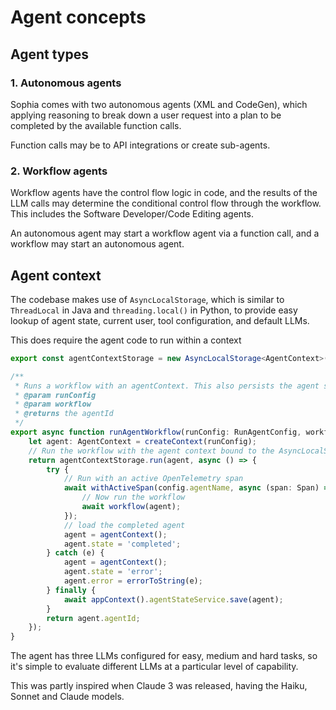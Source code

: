 # Agent concepts

## Agent types

### 1. Autonomous agents

Sophia comes with two autonomous agents (XML and CodeGen), which applying reasoning to break down
a user request into a plan to be completed by the available function calls.

Function calls may be to API integrations or create sub-agents.

### 2. Workflow agents

Workflow agents have the control flow logic in code, and the results of the LLM calls
may determine the conditional control flow through the workflow.  This includes the Software Developer/Code Editing agents.

An autonomous agent may start a workflow agent via a function call, and a workflow may start an autonomous agent.

## Agent context

The codebase makes use of `AsyncLocalStorage`, which is similar to `ThreadLocal` in Java and `threading.local()` in Python,
to provide easy lookup of agent state, current user, tool configuration, and default LLMs.

This does require the agent code to run within a context 
```typescript
export const agentContextStorage = new AsyncLocalStorage<AgentContext>();

/**
 * Runs a workflow with an agentContext. This also persists the agent so its actions can be reviewed and resumed in the UI
 * @param runConfig
 * @param workflow
 * @returns the agentId
 */
export async function runAgentWorkflow(runConfig: RunAgentConfig, workflow: (agent: AgentContext) => any): Promise<string> {
    let agent: AgentContext = createContext(runConfig);
    // Run the workflow with the agent context bound to the AsyncLocalStorage store
    return agentContextStorage.run(agent, async () => {
        try {
            // Run with an active OpenTelemetry span
            await withActiveSpan(config.agentName, async (span: Span) => {
                // Now run the workflow
                await workflow(agent);
            });
            // load the completed agent
            agent = agentContext();
            agent.state = 'completed';
        } catch (e) {
            agent = agentContext();
            agent.state = 'error';
            agent.error = errorToString(e);
        } finally {
            await appContext().agentStateService.save(agent);
        }
        return agent.agentId;
    });
}
```

The agent has three LLMs configured for easy, medium and hard tasks, so it's simple to evaluate different LLMs at a particular level of capability.

This was partly inspired when Claude 3 was released, having the Haiku, Sonnet and Claude models.

